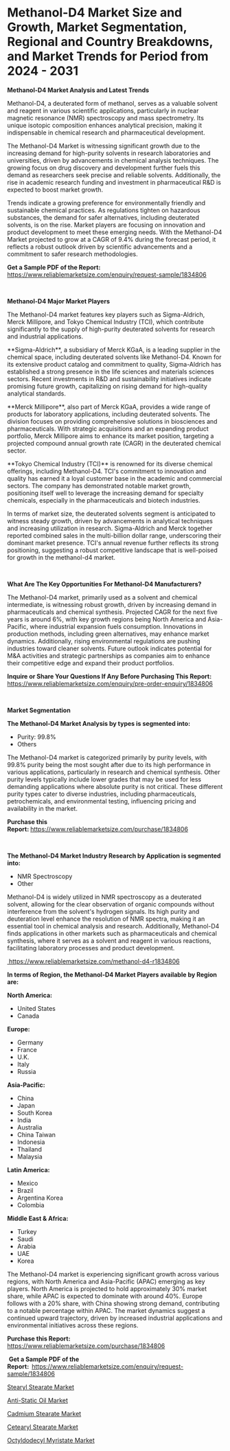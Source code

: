 <p><h1>Methanol-D4 Market Size and Growth, Market Segmentation, Regional and Country Breakdowns, and Market Trends for Period from 2024 -  2031</h1></p><p><strong>Methanol-D4 Market Analysis and Latest Trends</strong></p>
<p><p>Methanol-D4, a deuterated form of methanol, serves as a valuable solvent and reagent in various scientific applications, particularly in nuclear magnetic resonance (NMR) spectroscopy and mass spectrometry. Its unique isotopic composition enhances analytical precision, making it indispensable in chemical research and pharmaceutical development.</p><p>The Methanol-D4 Market is witnessing significant growth due to the increasing demand for high-purity solvents in research laboratories and universities, driven by advancements in chemical analysis techniques. The growing focus on drug discovery and development further fuels this demand as researchers seek precise and reliable solvents. Additionally, the rise in academic research funding and investment in pharmaceutical R&D is expected to boost market growth.</p><p>Trends indicate a growing preference for environmentally friendly and sustainable chemical practices. As regulations tighten on hazardous substances, the demand for safer alternatives, including deuterated solvents, is on the rise. Market players are focusing on innovation and product development to meet these emerging needs. With the Methanol-D4 Market projected to grow at a CAGR of 9.4% during the forecast period, it reflects a robust outlook driven by scientific advancements and a commitment to safer research methodologies.</p></p>
<p><strong>Get a Sample PDF of the Report:&nbsp;</strong> <a href="https://www.reliablemarketsize.com/enquiry/request-sample/1834806?utm_campaign=1734&utm_medium=2&utm_source=Github&utm_content=ia&utm_term=16102024&utm_id=methanol-d4">https://www.reliablemarketsize.com/enquiry/request-sample/1834806</a></p>
<p>&nbsp;</p>
<p><strong>Methanol-D4 Major Market Players</strong></p>
<p><p>The Methanol-D4 market features key players such as Sigma-Aldrich, Merck Millipore, and Tokyo Chemical Industry (TCI), which contribute significantly to the supply of high-purity deuterated solvents for research and industrial applications.</p><p>**Sigma-Aldrich**, a subsidiary of Merck KGaA, is a leading supplier in the chemical space, including deuterated solvents like Methanol-D4. Known for its extensive product catalog and commitment to quality, Sigma-Aldrich has established a strong presence in the life sciences and materials sciences sectors. Recent investments in R&D and sustainability initiatives indicate promising future growth, capitalizing on rising demand for high-quality analytical standards.</p><p>**Merck Millipore**, also part of Merck KGaA, provides a wide range of products for laboratory applications, including deuterated solvents. The division focuses on providing comprehensive solutions in biosciences and pharmaceuticals. With strategic acquisitions and an expanding product portfolio, Merck Millipore aims to enhance its market position, targeting a projected compound annual growth rate (CAGR) in the deuterated chemical sector.</p><p>**Tokyo Chemical Industry (TCI)** is renowned for its diverse chemical offerings, including Methanol-D4. TCI's commitment to innovation and quality has earned it a loyal customer base in the academic and commercial sectors. The company has demonstrated notable market growth, positioning itself well to leverage the increasing demand for specialty chemicals, especially in the pharmaceuticals and biotech industries.</p><p>In terms of market size, the deuterated solvents segment is anticipated to witness steady growth, driven by advancements in analytical techniques and increasing utilization in research. Sigma-Aldrich and Merck together reported combined sales in the multi-billion dollar range, underscoring their dominant market presence. TCI's annual revenue further reflects its strong positioning, suggesting a robust competitive landscape that is well-poised for growth in the methanol-d4 market.</p></p>
<p>&nbsp;</p>
<p><strong>What Are The Key Opportunities For Methanol-D4 Manufacturers?</strong></p>
<p><p>The Methanol-D4 market, primarily used as a solvent and chemical intermediate, is witnessing robust growth, driven by increasing demand in pharmaceuticals and chemical synthesis. Projected CAGR for the next five years is around 6%, with key growth regions being North America and Asia-Pacific, where industrial expansion fuels consumption. Innovations in production methods, including green alternatives, may enhance market dynamics. Additionally, rising environmental regulations are pushing industries toward cleaner solvents. Future outlook indicates potential for M&A activities and strategic partnerships as companies aim to enhance their competitive edge and expand their product portfolios.</p></p>
<p><strong>Inquire or Share Your Questions If Any Before Purchasing This Report:</strong> <a href="https://www.reliablemarketsize.com/enquiry/pre-order-enquiry/1834806?utm_campaign=1734&utm_medium=2&utm_source=Github&utm_content=ia&utm_term=16102024&utm_id=methanol-d4">https://www.reliablemarketsize.com/enquiry/pre-order-enquiry/1834806</a></p>
<p>&nbsp;</p>
<p><strong>Market Segmentation</strong></p>
<p><strong>The Methanol-D4 Market Analysis by types is segmented into:</strong></p>
<p><ul><li>Purity: 99.8%</li><li>Others</li></ul></p>
<p><p>The Methanol-D4 market is categorized primarily by purity levels, with 99.8% purity being the most sought after due to its high performance in various applications, particularly in research and chemical synthesis. Other purity levels typically include lower grades that may be used for less demanding applications where absolute purity is not critical. These different purity types cater to diverse industries, including pharmaceuticals, petrochemicals, and environmental testing, influencing pricing and availability in the market.</p></p>
<p><strong>Purchase this Report:&nbsp;</strong><a href="https://www.reliablemarketsize.com/purchase/1834806?utm_campaign=1734&utm_medium=2&utm_source=Github&utm_content=ia&utm_term=16102024&utm_id=methanol-d4">https://www.reliablemarketsize.com/purchase/1834806</a></p>
<p>&nbsp;</p>
<p><strong>The Methanol-D4 Market Industry Research by Application is segmented into:</strong></p>
<p><ul><li>NMR Spectroscopy</li><li>Other</li></ul></p>
<p><p>Methanol-D4 is widely utilized in NMR spectroscopy as a deuterated solvent, allowing for the clear observation of organic compounds without interference from the solvent's hydrogen signals. Its high purity and deuteration level enhance the resolution of NMR spectra, making it an essential tool in chemical analysis and research. Additionally, Methanol-D4 finds applications in other markets such as pharmaceuticals and chemical synthesis, where it serves as a solvent and reagent in various reactions, facilitating laboratory processes and product development.</p></p>
<p><a href="https://www.reliablemarketsize.com/methanol-d4-r1834806?utm_campaign=1734&utm_medium=2&utm_source=Github&utm_content=ia&utm_term=16102024&utm_id=methanol-d4">&nbsp;https://www.reliablemarketsize.com/methanol-d4-r1834806</a></p>
<p><strong>In terms of Region, the Methanol-D4 Market Players available by Region are:</strong></p>
<p>
    <p> <strong> North America: </strong>
        <ul>
            <li>United States</li>
            <li>Canada</li>
        </ul>
        </p> 
    <p> <strong> Europe: </strong>
        <ul>
            <li>Germany</li>
            <li>France</li>
            <li>U.K.</li>
            <li>Italy</li>
            <li>Russia</li>
        </ul>
        </p> 
    <p> <strong> Asia-Pacific: </strong>
        <ul>
            <li>China</li>
            <li>Japan</li>
            <li>South Korea</li>
            <li>India</li>
            <li>Australia</li>
            <li>China Taiwan</li>
            <li>Indonesia</li>
            <li>Thailand</li>
            <li>Malaysia</li>
        </ul>
        </p> 
    <p> <strong> Latin America: </strong>
        <ul>
            <li>Mexico</li>
            <li>Brazil</li>
            <li>Argentina Korea</li>
            <li>Colombia</li>
        </ul>
        </p> 
    <p> <strong> Middle East & Africa: </strong>
        <ul>
            <li>Turkey</li>
            <li>Saudi</li>
            <li>Arabia</li>
            <li>UAE</li>
            <li>Korea</li>
        </ul>
    </p>
    </p>
<p><p>The Methanol-D4 market is experiencing significant growth across various regions, with North America and Asia-Pacific (APAC) emerging as key players. North America is projected to hold approximately 30% market share, while APAC is expected to dominate with around 40%. Europe follows with a 20% share, with China showing strong demand, contributing to a notable percentage within APAC. The market dynamics suggest a continued upward trajectory, driven by increased industrial applications and environmental initiatives across these regions.</p></p>
<p><strong>Purchase this Report: </strong><a href="https://www.reliablemarketsize.com/purchase/1834806?utm_campaign=1734&utm_medium=2&utm_source=Github&utm_content=ia&utm_term=16102024&utm_id=methanol-d4">https://www.reliablemarketsize.com/purchase/1834806</a></p>
<p>&nbsp;<strong>Get a Sample PDF of the Report:&nbsp;&nbsp;</strong><a href="https://www.reliablemarketsize.com/enquiry/request-sample/1834806?utm_campaign=1734&utm_medium=2&utm_source=Github&utm_content=ia&utm_term=16102024&utm_id=methanol-d4">https://www.reliablemarketsize.com/enquiry/request-sample/1834806</a></p>
<p><strong></strong></p>
<p><p><a href="https://www.linkedin.com/pulse/stearyl-stearate-market-drivers-challenges-forecast-2024-2031-7ajnc?trk=public_post_embed_feed-article-content&utm_campaign=1734&utm_medium=2&utm_source=Github&utm_content=ia&utm_term=16102024&utm_id=methanol-d4">Stearyl Stearate Market</a></p><p><a href="https://www.linkedin.com/pulse/strategic-roadmap-success-global-anti-static-oil-market-analysis-kveke?utm_campaign=1734&utm_medium=2&utm_source=Github&utm_content=ia&utm_term=16102024&utm_id=methanol-d4">Anti-Static Oil Market</a></p><p><a href="https://www.linkedin.com/pulse/cadmium-stearate-market-trends-focusing-insight-forecast-analysis-68noe?utm_campaign=1734&utm_medium=2&utm_source=Github&utm_content=ia&utm_term=16102024&utm_id=methanol-d4">Cadmium Stearate Market</a></p><p><a href="https://www.linkedin.com/pulse/cetearyl-stearate-market-ecosystem-competitive-landscape-strategic-qnqee?trk=public_post_embed_feed-article-content&utm_campaign=1734&utm_medium=2&utm_source=Github&utm_content=ia&utm_term=16102024&utm_id=methanol-d4">Cetearyl Stearate Market</a></p><p><a href="https://www.linkedin.com/pulse/strategic-market-insights-global-octyldodecyl-myristate-2024-kywxf?utm_campaign=1734&utm_medium=2&utm_source=Github&utm_content=ia&utm_term=16102024&utm_id=methanol-d4">Octyldodecyl Myristate Market</a></p></p>